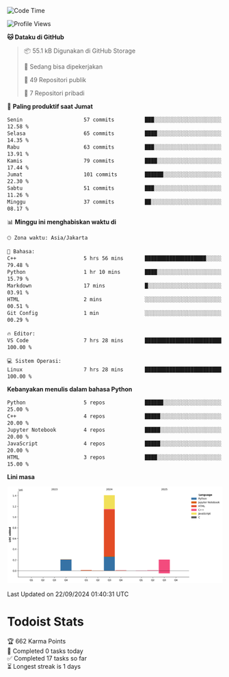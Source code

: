 <!--START_SECTION:waka-->
![Code Time](http://img.shields.io/badge/Code%20Time-43%20hrs%2025%20mins-blue)

![Profile Views](http://img.shields.io/badge/Profil%20dilihat-3-blue)

**🐱 Dataku di GitHub** 

> 📦 55.1 kB Digunakan di GitHub Storage 
 > 
> 💼 Sedang bisa dipekerjakan
 > 
> 📜 49 Repositori publik 
 > 
> 🔑 7 Repositori pribadi 
 > 
📅 **Paling produktif saat Jumat** 

```text
Senin                    57 commits          ███░░░░░░░░░░░░░░░░░░░░░░   12.58 % 
Selasa                   65 commits          ████░░░░░░░░░░░░░░░░░░░░░   14.35 % 
Rabu                     63 commits          ███░░░░░░░░░░░░░░░░░░░░░░   13.91 % 
Kamis                    79 commits          ████░░░░░░░░░░░░░░░░░░░░░   17.44 % 
Jumat                    101 commits         ██████░░░░░░░░░░░░░░░░░░░   22.30 % 
Sabtu                    51 commits          ███░░░░░░░░░░░░░░░░░░░░░░   11.26 % 
Minggu                   37 commits          ██░░░░░░░░░░░░░░░░░░░░░░░   08.17 % 
```


📊 **Minggu ini menghabiskan waktu di** 

```text
🕑︎ Zona waktu: Asia/Jakarta

💬 Bahasa: 
C++                      5 hrs 56 mins       ████████████████████░░░░░   79.48 % 
Python                   1 hr 10 mins        ████░░░░░░░░░░░░░░░░░░░░░   15.79 % 
Markdown                 17 mins             █░░░░░░░░░░░░░░░░░░░░░░░░   03.91 % 
HTML                     2 mins              ░░░░░░░░░░░░░░░░░░░░░░░░░   00.51 % 
Git Config               1 min               ░░░░░░░░░░░░░░░░░░░░░░░░░   00.29 % 

🔥 Editor: 
VS Code                  7 hrs 28 mins       █████████████████████████   100.00 % 

💻 Sistem Operasi: 
Linux                    7 hrs 28 mins       █████████████████████████   100.00 % 
```

**Kebanyakan menulis dalam bahasa Python** 

```text
Python                   5 repos             ██████░░░░░░░░░░░░░░░░░░░   25.00 % 
C++                      4 repos             █████░░░░░░░░░░░░░░░░░░░░   20.00 % 
Jupyter Notebook         4 repos             █████░░░░░░░░░░░░░░░░░░░░   20.00 % 
JavaScript               4 repos             █████░░░░░░░░░░░░░░░░░░░░   20.00 % 
HTML                     3 repos             ████░░░░░░░░░░░░░░░░░░░░░   15.00 % 
```



**Lini masa**

![Lines of Code chart](https://raw.githubusercontent.com/yusuf601/yusuf601/main/assets/bar_graph.png)


 Last Updated on 22/09/2024 01:40:31 UTC
<!--END_SECTION:waka-->
# Todoist Stats

<!-- TODO-IST:START -->
🏆  662 Karma Points           
🌸  Completed 0 tasks today           
✅  Completed 17 tasks so far           
⏳  Longest streak is 1 days
<!-- TODO-IST:END -->
